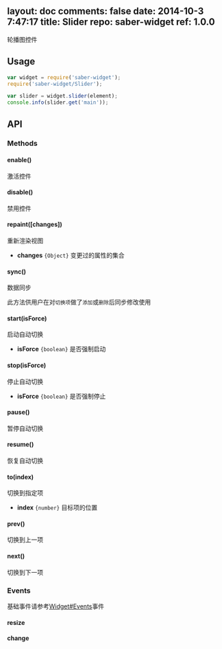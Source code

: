 layout: doc
comments: false
date: 2014-10-3 7:47:17
title: Slider
repo: saber-widget
ref: 1.0.0
---

轮播图控件

## Usage

``` javascript
var widget = require('saber-widget');
require('saber-widget/Slider');

var slider = widget.slider(element);
console.info(slider.get('main'));
```
## API

### Methods

#### enable()

激活控件

#### disable()

禁用控件

#### repaint([changes])

重新渲染视图

* **changes** `{Object}` 变更过的属性的集合

#### sync()

数据同步

此方法供用户在对`切换项`做了`添加`或`删除`后同步修改使用

#### start(isForce)

启动自动切换

* **isForce** `{boolean}` 是否强制启动


#### stop(isForce)

停止自动切换

* **isForce** `{boolean}` 是否强制停止


#### pause()

暂停自动切换

#### resume()

恢复自动切换

#### to(index)

切换到指定项

* **index** `{number}` 目标项的位置

#### prev()

切换到上一项

#### next()

切换到下一项

### Events

基础事件请参考[Widget#Events](./api-widget.md#events)事件

#### resize

#### change